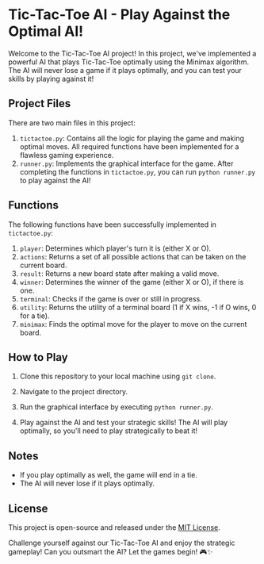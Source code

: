 # Tic-Tac-Toe AI - Play Against the Optimal AI!

Welcome to the Tic-Tac-Toe AI project! In this project, we've implemented a powerful AI that plays Tic-Tac-Toe optimally using the Minimax algorithm. The AI will never lose a game if it plays optimally, and you can test your skills by playing against it!

## Project Files

There are two main files in this project:
1. `tictactoe.py`: Contains all the logic for playing the game and making optimal moves. All required functions have been implemented for a flawless gaming experience.
2. `runner.py`: Implements the graphical interface for the game. After completing the functions in `tictactoe.py`, you can run `python runner.py` to play against the AI!

## Functions

The following functions have been successfully implemented in `tictactoe.py`:

1. `player`: Determines which player's turn it is (either X or O).
2. `actions`: Returns a set of all possible actions that can be taken on the current board.
3. `result`: Returns a new board state after making a valid move.
4. `winner`: Determines the winner of the game (either X or O), if there is one.
5. `terminal`: Checks if the game is over or still in progress.
6. `utility`: Returns the utility of a terminal board (1 if X wins, -1 if O wins, 0 for a tie).
7. `minimax`: Finds the optimal move for the player to move on the current board.

## How to Play

1. Clone this repository to your local machine using `git clone`.

2. Navigate to the project directory.

3. Run the graphical interface by executing `python runner.py`.

4. Play against the AI and test your strategic skills! The AI will play optimally, so you'll need to play strategically to beat it!

## Notes

- If you play optimally as well, the game will end in a tie.
- The AI will never lose if it plays optimally.


## License

This project is open-source and released under the [MIT License](https://opensource.org/licenses/MIT).

Challenge yourself against our Tic-Tac-Toe AI and enjoy the strategic gameplay! Can you outsmart the AI? Let the games begin! 🎮✨
